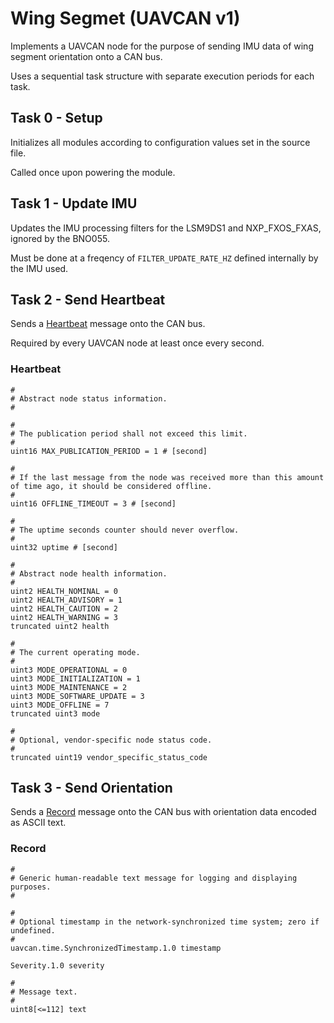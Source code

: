 # Wing Segmet (UAVCAN v1)

Implements a UAVCAN node for the purpose of sending IMU data of wing segment orientation onto a CAN bus.

Uses a sequential task structure with separate execution periods for each task.

## Task 0 - Setup

Initializes all modules according to configuration values set in the source file. 

Called once upon powering the module.

## Task 1 - Update IMU

Updates the IMU processing filters for the LSM9DS1 and NXP_FXOS_FXAS, ignored by the BNO055. 

Must be done at a freqency of `FILTER_UPDATE_RATE_HZ` defined internally by the IMU used.

## Task 2 - Send Heartbeat

Sends a [Heartbeat](https://uavcan.org/specification/UAVCAN_Specification_v1.0-alpha.pdf) message onto the CAN bus. 

Required by every UAVCAN node at least once every second.

### Heartbeat

```
#
# Abstract node status information.
#

#
# The publication period shall not exceed this limit.
#
uint16 MAX_PUBLICATION_PERIOD = 1 # [second]

#
# If the last message from the node was received more than this amount of time ago, it should be considered offline.
#
uint16 OFFLINE_TIMEOUT = 3 # [second]

#
# The uptime seconds counter should never overflow.
#
uint32 uptime # [second]

#
# Abstract node health information. 
#
uint2 HEALTH_NOMINAL = 0
uint2 HEALTH_ADVISORY = 1
uint2 HEALTH_CAUTION = 2
uint2 HEALTH_WARNING = 3
truncated uint2 health

#
# The current operating mode.
#
uint3 MODE_OPERATIONAL = 0
uint3 MODE_INITIALIZATION = 1
uint3 MODE_MAINTENANCE = 2
uint3 MODE_SOFTWARE_UPDATE = 3
uint3 MODE_OFFLINE = 7
truncated uint3 mode

#
# Optional, vendor-specific node status code.
#
truncated uint19 vendor_specific_status_code

```

## Task 3 - Send Orientation

Sends a [Record](https://uavcan.org/specification/UAVCAN_Specification_v1.0-alpha.pdf) message onto the CAN bus with orientation data encoded as ASCII text.

### Record

```
#
# Generic human-readable text message for logging and displaying purposes.
#

#
# Optional timestamp in the network-synchronized time system; zero if undefined.
#
uavcan.time.SynchronizedTimestamp.1.0 timestamp

Severity.1.0 severity

#
# Message text.
#
uint8[<=112] text
```

